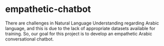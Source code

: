 # empathetic-chatbot
There are challenges in Natural Language Understanding regarding Arabic language, and this is due to the lack of appropriate datasets available for training. So, our goal for this project is to develop an empathetic Arabic conversational chatbot.
